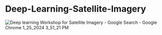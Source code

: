 # Deep-Learning-Satellite-Imagery

![Deep learning Workshop for Satellite Imagery - Google Search - Google Chrome 1_25_2024 3_51_21 PM](https://github.com/d-hackmt/Deep-Learning-Satellite-Imagery/assets/113240252/c0f08436-36d1-47db-a9ad-f04d0e7c7b34)
